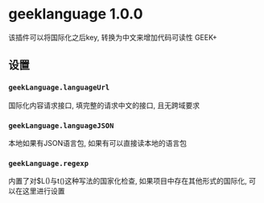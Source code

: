 # geeklanguage 1.0.0
该插件可以将国际化之后key, 转换为中文来增加代码可读性
GEEK+

## 设置
### `geekLanguage.languageUrl`
国际化内容请求接口, 填完整的请求中文的接口, 且无跨域要求

### `geekLanguage.languageJSON`
本地如果有JSON语言包, 如果有可以直接读本地的语言包

### `geekLanguage.regexp`
内置了对$L()与t()这种写法的国家化检查, 如果项目中存在其他形式的国际化, 可以在这里进行设置
